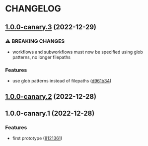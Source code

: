 # CHANGELOG

## [1.0.0-canary.3](https://github.com/jackdbd/lavoretto/compare/v1.0.0-canary.2...v1.0.0-canary.3) (2022-12-29)


### ⚠ BREAKING CHANGES

* workflows and subworkflows must now be specified using glob
patterns, no longer filepaths

### Features

* use glob patterns instead of filepaths ([d961b34](https://github.com/jackdbd/lavoretto/commit/d961b347f821a40e451487cf2f00fad85bff53c1))

## [1.0.0-canary.2](https://github.com/jackdbd/lavoretto/compare/v1.0.0-canary.1...v1.0.0-canary.2) (2022-12-28)

## 1.0.0-canary.1 (2022-12-28)


### Features

* first prototype ([8121361](https://github.com/jackdbd/lavoretto/commit/812136180db924c02b104ee428283070ffc7c0bd))
